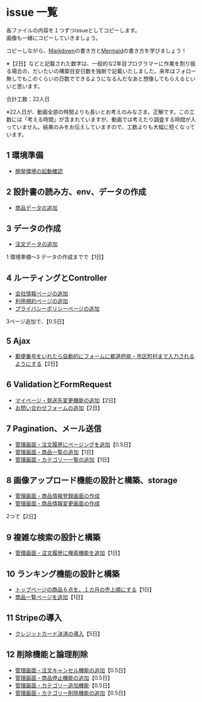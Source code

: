 # issue 一覧

各ファイルの内容を１つずつissueとしてコピーします。  
画像も一緒にコピーしていきましょう。  

コピーしながら、[Markdown](https://docs.github.com/ja/get-started/writing-on-github/getting-started-with-writing-and-formatting-on-github/basic-writing-and-formatting-syntax)の書き方と[Mermaid](https://docs.github.com/ja/get-started/writing-on-github/working-with-advanced-formatting/creating-diagrams)の書き方を学びましょう！

※【2日】などと記載された数字は、一般的な2年目プログラマーに作業を割り振る場合の、だいたいの構築目安日数を独断で記載いたしました。来年はフォロー無しでもこのくらいの日数でできるようになるんだなあと想像してもらえるといいと思います。  

合計工数：22人日

※22人日が、動画全部の時間よりも長いとお考えのみなさま。正解です。この工数には「考える時間」が含まれていますが、動画では考えたり調査する時間が入っていません。結果のみをお伝えしていますので、工数よりも大幅に短くなっています。  

## 1 環境準備

- [開発環境の起動確認](./issues/1/develop-env.md)

## 2 設計書の読み方、env、データの作成

- [商品データの追加](./issues/2/add-product-data.md)

## 3 データの作成

- [注文データの追加](./issues/3/add-order-data.md)

1 環境準備～3 データの作成までで【1日】

## 4 ルーティングとController

- [会社情報ページの追加](./issues/4/add-company.md)
- [利用規約ページの追加](./issues/4/add-terms.md)
- [プライバシーポリシーページの追加](./issues/4/add-privacy.md)

3ページ追加で、【0.5日】

## 5 Ajax

- [郵便番号をいれたら自動的にフォームに都道府県・市区町村まで入力されるようにする](./issues/5/ajax.md)【2日】

## 6 ValidationとFormRequest

- [マイページ・発送先変更機能の追加](./issues/6/edit-profile.md)【2日】
- [お問い合わせフォームの追加](./issues/6/contact.md)【2日】

## 7 Pagination、メール送信

- [管理画面・注文履歴にページングを追加](./issues/7/admin-orders.md)【0.5日】
- [管理画面・商品一覧の追加](./issues/7/admin-products.md)【1日】
- [管理画面・カテゴリー一覧の追加](./issues/7/admin-categories.md)【1日】

## 8 画像アップロード機能の設計と構築、storage

- [管理画面・商品情報登録画面の作成](./issues/8/admin-create-product.md)
- [管理画面・商品情報変更画面の作成](./issues/8/admin-edit-product.md)

2つで【2日】

## 9 複雑な検索の設計と構築

- [管理画面・注文履歴に検索機能を追加](./issues/9/admin-search-orders.md)【1日】

## 10 ランキング機能の設計と構築

- [トップページの商品６点を、１カ月の売上順にする](./issues/10/ranking.md)【1日】
- [商品一覧ページを追加](./issues/10/products.md)【1日】

## 11 Stripeの導入

- [クレジットカード決済の導入](./issues/11/stripe.md)【5日】

## 12 削除機能と論理削除

- [管理画面・注文キャンセル機能の追加](./issues/12/admin-cancel-order.md)【0.5日】
- [管理画面・商品停止機能の追加](./issues/12/admin-stop-product.md)【0.5日】
- [管理画面・カテゴリー追加機能](./issues/12/admin-create-category.md)【0.5日】
- [管理画面・カテゴリー削除機能の追加](./issues/12/admin-delete-category.md)【0.5日】
